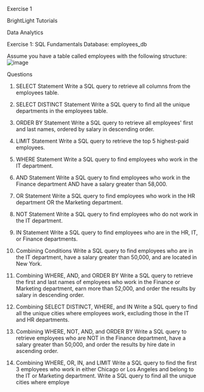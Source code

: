 Exercise 1

BrightLight Tutorials

Data Analytics

Exercise 1: SQL Fundamentals
Database: employees_db

Assume you have a table called employees with the following structure:
![image](https://github.com/user-attachments/assets/3767178f-7699-47fb-89ca-e1fb0d4ea56f)

Questions

1. SELECT Statement
Write a SQL query to retrieve all columns from the employees table.

2. SELECT DISTINCT Statement
Write a SQL query to find all the unique departments in the employees table.

3. ORDER BY Statement
Write a SQL query to retrieve all employees' first and last names, ordered by salary in descending order.

4. LIMIT Statement
Write a SQL query to retrieve the top 5 highest-paid employees.

5. WHERE Statement
Write a SQL query to find employees who work in the IT department.

6. AND Statement
Write a SQL query to find employees who work in the Finance department AND have a salary greater than 58,000.

7. OR Statement
Write a SQL query to find employees who work in the HR department OR the Marketing department.

8. NOT Statement
Write a SQL query to find employees who do not work in the IT department.

9. IN Statement
Write a SQL query to find employees who are in the HR, IT, or Finance departments.

10. Combining Conditions
Write a SQL query to find employees who are in the IT department, have a salary greater than 50,000, and are located in New York.

11. Combining WHERE, AND, and ORDER BY
Write a SQL query to retrieve the first and last names of employees who work in the Finance or Marketing department, earn more than 52,000, and order the results by salary in descending order.

12. Combining SELECT DISTINCT, WHERE, and IN
Write a SQL query to find all the unique cities where employees work, excluding those in the IT and HR departments.

13. Combining WHERE, NOT, AND, and ORDER BY
Write a SQL query to retrieve employees who are NOT in the Finance department, have a salary greater than 50,000, and order the results by hire date in ascending order.

14. Combining WHERE, OR, IN, and LIMIT
Write a SQL query to find the first 3 employees who work in either Chicago or Los Angeles and belong to the IT or Marketing department.
Write a SQL query to find all the unique cities where employe
